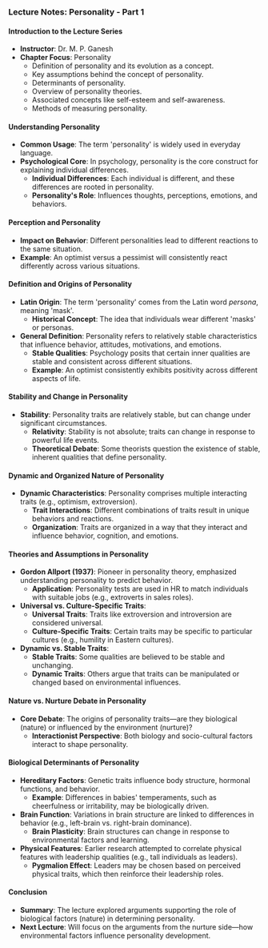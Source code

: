 ### Lecture Notes: Personality - Part 1

#### Introduction to the Lecture Series

- **Instructor**: Dr. M. P. Ganesh
- **Chapter Focus**: Personality
  - Definition of personality and its evolution as a concept.
  - Key assumptions behind the concept of personality.
  - Determinants of personality.
  - Overview of personality theories.
  - Associated concepts like self-esteem and self-awareness.
  - Methods of measuring personality.

#### Understanding Personality

- **Common Usage**: The term 'personality' is widely used in everyday language.
- **Psychological Core**: In psychology, personality is the core construct for explaining individual differences.
  - **Individual Differences**: Each individual is different, and these differences are rooted in personality.
  - **Personality's Role**: Influences thoughts, perceptions, emotions, and behaviors.

#### Perception and Personality

- **Impact on Behavior**: Different personalities lead to different reactions to the same situation.
- **Example**: An optimist versus a pessimist will consistently react differently across various situations.

#### Definition and Origins of Personality

- **Latin Origin**: The term 'personality' comes from the Latin word *persona*, meaning 'mask'.
  - **Historical Concept**: The idea that individuals wear different 'masks' or personas.
- **General Definition**: Personality refers to relatively stable characteristics that influence behavior, attitudes, motivations, and emotions.
  - **Stable Qualities**: Psychology posits that certain inner qualities are stable and consistent across different situations.
  - **Example**: An optimist consistently exhibits positivity across different aspects of life.

#### Stability and Change in Personality

- **Stability**: Personality traits are relatively stable, but can change under significant circumstances.
  - **Relativity**: Stability is not absolute; traits can change in response to powerful life events.
  - **Theoretical Debate**: Some theorists question the existence of stable, inherent qualities that define personality.

#### Dynamic and Organized Nature of Personality

- **Dynamic Characteristics**: Personality comprises multiple interacting traits (e.g., optimism, extroversion).
  - **Trait Interactions**: Different combinations of traits result in unique behaviors and reactions.
  - **Organization**: Traits are organized in a way that they interact and influence behavior, cognition, and emotions.

#### Theories and Assumptions in Personality

- **Gordon Allport (1937)**: Pioneer in personality theory, emphasized understanding personality to predict behavior.
  - **Application**: Personality tests are used in HR to match individuals with suitable jobs (e.g., extroverts in sales roles).
- **Universal vs. Culture-Specific Traits**:
  - **Universal Traits**: Traits like extroversion and introversion are considered universal.
  - **Culture-Specific Traits**: Certain traits may be specific to particular cultures (e.g., humility in Eastern cultures).
- **Dynamic vs. Stable Traits**:
  - **Stable Traits**: Some qualities are believed to be stable and unchanging.
  - **Dynamic Traits**: Others argue that traits can be manipulated or changed based on environmental influences.

#### Nature vs. Nurture Debate in Personality

- **Core Debate**: The origins of personality traits—are they biological (nature) or influenced by the environment (nurture)?
  - **Interactionist Perspective**: Both biology and socio-cultural factors interact to shape personality.

#### Biological Determinants of Personality

- **Hereditary Factors**: Genetic traits influence body structure, hormonal functions, and behavior.
  - **Example**: Differences in babies' temperaments, such as cheerfulness or irritability, may be biologically driven.
- **Brain Function**: Variations in brain structure are linked to differences in behavior (e.g., left-brain vs. right-brain dominance).
  - **Brain Plasticity**: Brain structures can change in response to environmental factors and learning.
- **Physical Features**: Earlier research attempted to correlate physical features with leadership qualities (e.g., tall individuals as leaders).
  - **Pygmalion Effect**: Leaders may be chosen based on perceived physical traits, which then reinforce their leadership roles.

#### Conclusion

- **Summary**: The lecture explored arguments supporting the role of biological factors (nature) in determining personality.
- **Next Lecture**: Will focus on the arguments from the nurture side—how environmental factors influence personality development.
